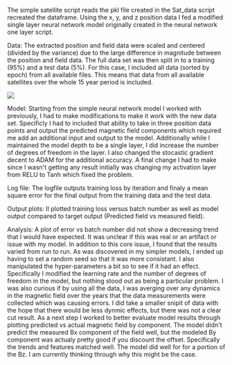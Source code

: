 The simple satellite script reads the pkl file created in the Sat_data script recreated the dataframe.  Using the x, y, and z position data I fed a modified single layer neural network model originally created in the neural network one layer script.  

Data: The extracted position and field data were scaled and centered (divided by the variance) due to the large difference in magnitude between the position and field data. The full data set was then split in to a training (95%) and a test data (5%).  For this case, I included all data (sorted by epoch) from all available files. This means that data from all available satellites over the whole 15 year period is included.

![](Simple_sat_loss.png)

Model: Starting from the simple neural network model I worked with previously, I had to make modifications to make it work with the new data set. Specificly I had to included that ability to take in three position data points and output the predicted magnetic field components which required me add an additional input and output to the model. Additionally while I maintained the model depth to be a single layer, I did increase the number of degrees of freedom in the layer. I also changed the stocastic gradient decent to ADAM for the additional accuracy. A final change I had to make since I wasn't getting any result initially was changing my activation layer from RELU to Tanh which fixed the problem. 

Log file: The logfile outputs training loss by iteration and finaly a mean square error for the final output from the training data and the test data. 

Output plots: II plotted training loss versus batch number as well as model output compared to target output (Predicted field vs measured field).

Analysis: A plot of error vs batch number did not show a decreasing trend that I would have expected. It was unclear if this was real or an artifact or issue with my model. In addition to this core issue, I found that the results varied from run to run. As was discovered in my simpler models, I ended up having to set a random seed so that it was more consistant. I also manipulated the hyper-parameters a bit so to see if it had an effect. Specifically I modified the learning rate and the number of degrees of freedom in the model, but nothing stood out as being a particular problem. I was also curious if by using all the data, I was averging over any dynamics in the magnetic field over the years that the data measurements were collected which was causing errors. I did take a smaller snipit of data with the hope that there would be less dynmic effects, but there was not a clear cut result. As a next step I worked to better evaluate model results through plotting predicted vs actual magnetic field by component. The model didn't predict the measured Bx component of the field well, but the modeled By component was actualy pretty good if you discount the offset. Specifically the trends and features matched well. The model did well for for a portion of the Bz. I am currently thinking through why this might be the case. 


